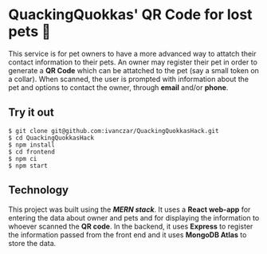 # QuackingQuokkas' QR Code for lost pets :paw_prints:

This service is for pet owners to have a more advanced way to attatch their contact information to their pets. An owner may register their pet in order to generate a **QR Code**  which can be attatched to the pet (say a small token on a collar). When scanned, the user is prompted with information about the pet and options to contact the owner, through **email** and/or **phone**.

## Try it out
```
$ git clone git@github.com:ivanczar/QuackingQuokkasHack.git
$ cd QuackingQuokkasHack
$ npm install
$ cd frontend
$ npm ci
$ npm start
```

## Technology

This project was built using the ***MERN stack***. It uses a **React web-app** for entering the data about owner and pets and for displaying the information to whoever scanned the **QR code**. In the backend, it uses **Express** to register the information passed from the front end and it uses **MongoDB Atlas** to store the data. 
